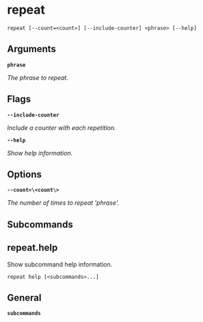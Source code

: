 # repeat

<!-- Generated by swift-argument-parser -->

```
repeat [--count=<count>] [--include-counter] <phrase> [--help]
```

## Arguments

**`phrase`**

*The phrase to repeat.*


## Flags

**`--include-counter`**

*Include a counter with each repetition.*


**`--help`**

*Show help information.*


## Options

**`--count=\<count\>`**

*The number of times to repeat 'phrase'.*


## Subcommands

## repeat.help

Show subcommand help information.

```
repeat help [<subcommands>...] 
```

## General

**`subcommands`**
